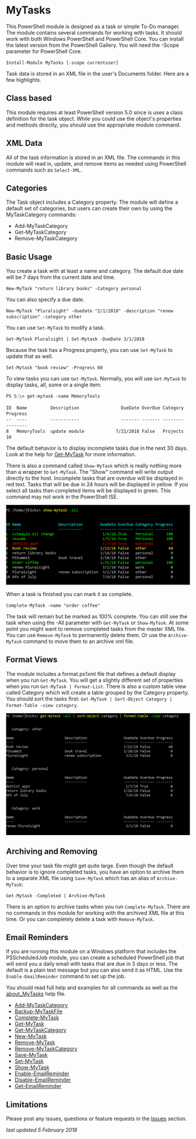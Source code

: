 # MyTasks 

This PowerShell module is designed as a task or simple To-Do manager. The module contains several commands for working with tasks. It should work with both Windows PowerShell and PowerShell Core. You can install the latest version from the PowerShell Gallery. You will need the -Scope parameter for PowerShell Core.

    Install-Module MyTasks [-scope currentuser]
     
Task data is stored in an XML file in the user's Documents folder. Here are a few highlights.

## Class based 
This module requires at least PowerShell version 5.0 since is uses a class definition for the task object. While you could use the object's properties and methods directly, you should use the appropriate module command.

## XML Data
All of the task information is stored in an XML file. The commands in this module will read in, update, and remove items as needed using PowerShell commands such as `Select-XML`.

## Categories 
The Task object includes a Category property. The module will define a default set of categories, but users can create their own by using the MyTaskCategory commands:

+ Add-MyTaskCategory
+ Get-MyTaskCategory
+ Remove-MyTaskCategory

## Basic Usage 
You create a task with at least a name and category. The default due date will be 7 days from the current date and time.
```
New-MyTask "return library books" -Category personal
```
You can also specify a due date.
```
New-MyTask "Pluralsight" -duedate "2/1/2018" -description "renew subscription" -category other
```
You can use `Set-MyTask` to modify a task.
```
Get-MyTask Pluralsight | Set-Mytask -DueDate 3/1/2018
```
Because the task has a Progress property, you can use `Set-MyTask` to update that as well.
```
Set-Mytask "book review" -Progress 60
```

To view tasks you can use `Get-MyTask`. Normally, you will use `Get-MyTask` to display tasks, all, some or a single item:

```
PS S:\> get-mytask -name MemoryTools

ID  Name         Description                DueDate OverDue Category  Progress
--  ----         -----------                ------- ------- --------  --------
8   MemoryTools  update module            7/22/2018 False   Projects        10
```
The default behavior is to display incomplete tasks due in the next 30 days. Look at the help for [Get-MyTask](.\docs\Get-MyTask.md) for more information.

There is also a command called `Show-MyTask` which is really nothing more than a wrapper to `Get-MyTask`. The "Show" command will write output directly to the host. Incomplete tasks that are overdue will be displayed in red text. Tasks that will be due in 24 hours will be displayed in yellow. If you select all tasks then completed items will be displayed in green. This command may not work in the PowerShell ISE.


![](./images/show-mytask-1.png)

When a task is finished you can mark it as complete.
```
Complete-MyTask -name "order coffee"
```
The task will remain but be marked as 100% complete. You can still see the task when using the -All parameter with `Get-MyTask` or `Show-MyTask`. At some point you might want to remove completed tasks from the master XML file. You can use `Remove-MyTask` to permanently delete them. Or use the `Archive-MyTask` command to move them to an archive xml file.


## Format Views
The module includes a format.ps1xml file that defines a default display when you run `Get-MyTask`. You will get a slightly different set of properties when you run `Get-MyTask | Format-List`. There is also a custom table view called Category which will create a table grouped by the Category property. You should sort the tasks first: `Get-MyTask | Sort-Object Category | Format-Table -view category`.

![](./images/show-mytask-2.png)

## Archiving and Removing ##
Over time your task file might get quite large. Even though the default behavior is to ignore completed tasks, you have an option to archive them to a separate XML file using `Save-MyTask` which has an alias of `Archive-MyTask`:

```
Get-Mytask -Completed | Archive-MyTask
```

There is an option to archive tasks when you run `Complete-MyTask`. There are no commands in this module for working with the archived XML file at this time. Or you can completely delete a task with `Remove-MyTask`.

## Email Reminders
If you are running this module on a Windows platform that includes the PSScheduledJob module, you can create a scheduled PowerShell job that will send you a daily email with tasks that are due in 3 days or less. The default is a plain text message but you can also send it as HTML. Use the `Enable-EmailReminder` command to set up the job. 

You should read full help and examples for all commands as well as the [about_MyTasks](./docs/about_MyTasks.md) help file.

- [Add-MyTaskCategory](./docs/Add-MyTaskCategory.md)
- [Backup-MyTaskFile](./docs/Backup-MyTaskFile.md)
- [Complete-MyTask](./docs/Complete-MyTask.md)
- [Get-MyTask](./docs/Get-MyTask.md)
- [Get-MyTaskCategory](./docs/Get-MyTaskCategory.md)
- [New-MyTask](./docs/New-MyTask.md)
- [Remove-MyTask](./docs/Remove-MyTask.md)
- [Remove-MyTaskCategory](./docs/Remove-MyTaskCategory.md)
- [Save-MyTask](./docs/Save-MyTask.md)
- [Set-MyTask](./docs/Set-MyTask.md)
- [Show-MyTask](./docs/Show-MyTask.md)
- [Enable-EmailReminder](./docs/Enable-EmailReminder.md)
- [Disable-EmailReminder](./docs/Disable-EmailReminder.md)
- [Get-EmailReminder](./docs/Get-EmailReminder.md)

## Limitations
Please post any issues, questions or feature requests in the [Issues](https://github.com/jdhitsolutions/MyTasks/issues) section.


*last updated 5 February 2018*